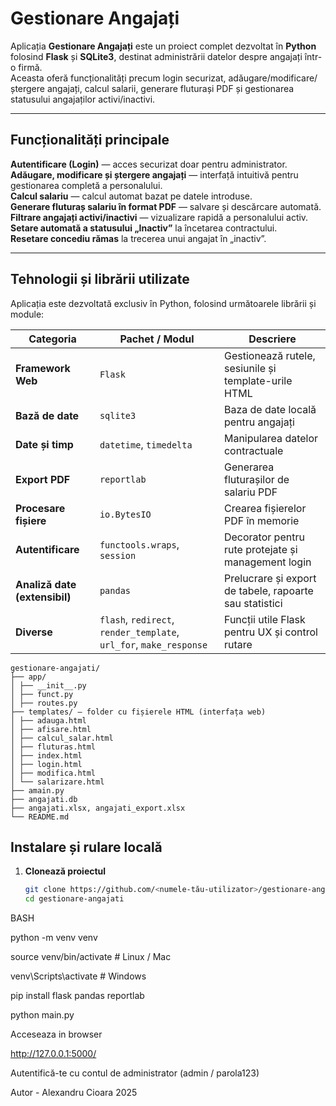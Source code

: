 #  Gestionare Angajați

Aplicația **Gestionare Angajați** este un proiect complet dezvoltat în **Python** folosind **Flask** și **SQLite3**, destinat administrării datelor despre angajați într-o firmă.  
Aceasta oferă funcționalități precum login securizat, adăugare/modificare/ștergere angajați, calcul salarii, generare fluturași PDF și gestionarea statusului angajaților activi/inactivi.

---

##  Funcționalități principale

**Autentificare (Login)** — acces securizat doar pentru administrator.  
**Adăugare, modificare și ștergere angajați** — interfață intuitivă pentru gestionarea completă a personalului.  
**Calcul salariu** — calcul automat bazat pe datele introduse.  
**Generare fluturaș salariu în format PDF** — salvare și descărcare automată.  
**Filtrare angajați activi/inactivi** — vizualizare rapidă a personalului activ.  
**Setare automată a statusului „Inactiv”** la încetarea contractului.  
**Resetare concediu rămas** la trecerea unui angajat în „inactiv”.  

---

##  Tehnologii și librării utilizate

Aplicația este dezvoltată exclusiv în Python, folosind următoarele librării și module:

| Categoria | Pachet / Modul | Descriere |
|------------|----------------|-----------|
| **Framework Web** | `Flask` | Gestionează rutele, sesiunile și template-urile HTML |
| **Bază de date** | `sqlite3` | Baza de date locală pentru angajați |
| **Date și timp** | `datetime`, `timedelta` | Manipularea datelor contractuale |
| **Export PDF** | `reportlab` | Generarea fluturașilor de salariu PDF |
| **Procesare fișiere** | `io.BytesIO` | Crearea fișierelor PDF în memorie |
| **Autentificare** | `functools.wraps`, `session` | Decorator pentru rute protejate și management login |
| **Analiză date (extensibil)** | `pandas` | Prelucrare și export de tabele, rapoarte sau statistici |
| **Diverse** | `flash`, `redirect`, `render_template`, `url_for`, `make_response` | Funcții utile Flask pentru UX și control rutare |

```
gestionare-angajati/
├── app/
│ ├── __init__.py
│ ├── funct.py
│ ├── routes.py
├── templates/ — folder cu fișierele HTML (interfața web)
│ ├── adauga.html
│ ├── afisare.html
│ ├── calcul_salar.html
│ ├── fluturas.html
│ ├── index.html
│ ├── login.html
│ ├── modifica.html
│ └── salarizare.html
├── amain.py
├── angajati.db
├── angajati.xlsx, angajati_export.xlsx 
└── README.md 
```


##  Instalare și rulare locală

1. **Clonează proiectul**
   ```bash
   git clone https://github.com/<numele-tău-utilizator>/gestionare-angajati.git
   cd gestionare-angajati

BASH

python -m venv venv

source venv/bin/activate     # Linux / Mac

venv\Scripts\activate        # Windows

pip install flask pandas reportlab

python main.py

Acceseaza in browser

http://127.0.0.1:5000/

Autentifică-te cu contul de administrator (admin / parola123)


Autor - Alexandru Cioara 2025
